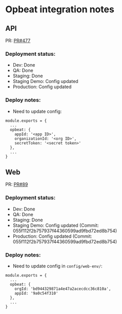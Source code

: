 # Opbeat integration notes
## API
PR: [PR#477](https://github.com/dropininc/dropin-api-v2/pull/477)

### Deployment status:
- Dev: Done
- QA: Done
- Staging: Done
- Staging Demo: Config updated
- Production: Config updated

### Deploy notes:
- Need to update config:
```
module.exports = {
  ...
  opbeat: {
    appId: '<app ID>',
    organizationId: '<org ID>',
    secretToken: '<secret token>'
  },
  ...
}
```
## Web
PR: [PR#89](https://github.com/dropininc/dropin-web-v2/pull/89)

### Deployment status:
- Dev: Done
- QA: Done
- Staging: Done
- Staging Demo: Config updated (Commit: 055f112f2b757937f44360599ad9fbd72ed8b754)
- Production: Config updated (Commit: 055f112f2b757937f44360599ad9fbd72ed8b754)

### Deploy notes:
- Need to update config in `config/web-env/`:
```
module.exports = {
  ...
  opbeat: {
    orgId: 'bd944329871a4e47a2acecdcc36c810a',
    appId: '9a0c54f310'
  },
  ...
}
```
